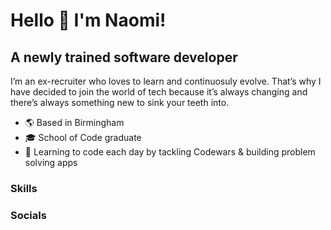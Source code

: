 # Hello 👋 I'm Naomi!

## A newly trained software developer

I’m an ex-recruiter who loves to learn and continuosuly evolve. That’s why I have decided to join the world of tech because it’s always changing and there’s always something new to sink your teeth into.  

- 🌎 Based in Birmingham 
- 🎓 School of Code graduate 
- 🧠 Learning to code each day by tackling Codewars & building problem solving apps 

### Skills 


### Socials 

